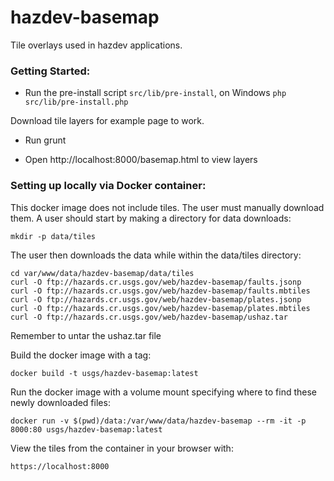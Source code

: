 hazdev-basemap
==============

Tile overlays used in hazdev applications.


### Getting Started:

- Run the pre-install script
```src/lib/pre-install```, on Windows ```php src/lib/pre-install.php```

Download tile layers for example page to work.

- Run grunt

- Open http://localhost:8000/basemap.html to view layers


### Setting up locally via Docker container:
This docker image does not include tiles. The user must manually download them.
A user should start by making a directory for data downloads:

```mkdir -p data/tiles```

The user then downloads the data while within the data/tiles directory:
```
cd var/www/data/hazdev-basemap/data/tiles
curl -O ftp://hazards.cr.usgs.gov/web/hazdev-basemap/faults.jsonp
curl -O ftp://hazards.cr.usgs.gov/web/hazdev-basemap/faults.mbtiles
curl -O ftp://hazards.cr.usgs.gov/web/hazdev-basemap/plates.jsonp
curl -O ftp://hazards.cr.usgs.gov/web/hazdev-basemap/plates.mbtiles
curl -O ftp://hazards.cr.usgs.gov/web/hazdev-basemap/ushaz.tar
```

Remember to untar the ushaz.tar file

Build the docker image with a tag:

```docker build -t usgs/hazdev-basemap:latest```

Run the docker image with a volume mount specifying where to find these newly downloaded files:

```docker run -v $(pwd)/data:/var/www/data/hazdev-basemap --rm -it -p 8000:80 usgs/hazdev-basemap:latest```

View the tiles from the container in your browser with:

```https://localhost:8000```
